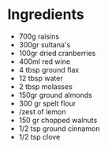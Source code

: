 # Ingredients

* 700g raisins
* 300gr sultana's
* 100gr dried cranberries
* 400ml red wine
* 4 tbsp ground flax
* 12 tbsp water
* 2 tbsp molasses
* 150gr ground almonds
* 300 gr spelt flour
* /zest of lemon
* 150 gr chopped walnuts
* 1/2 tsp ground cinnamon
* 1/2 tsp clove

